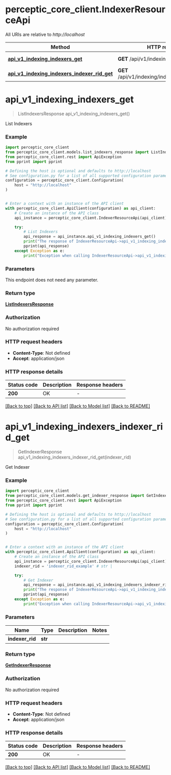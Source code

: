 # perceptic_core_client.IndexerResourceApi

All URIs are relative to *http://localhost*

Method | HTTP request | Description
------------- | ------------- | -------------
[**api_v1_indexing_indexers_get**](IndexerResourceApi.md#api_v1_indexing_indexers_get) | **GET** /api/v1/indexing/indexers | List Indexers
[**api_v1_indexing_indexers_indexer_rid_get**](IndexerResourceApi.md#api_v1_indexing_indexers_indexer_rid_get) | **GET** /api/v1/indexing/indexers/{indexerRid} | Get Indexer


# **api_v1_indexing_indexers_get**
> ListIndexersResponse api_v1_indexing_indexers_get()

List Indexers

### Example


```python
import perceptic_core_client
from perceptic_core_client.models.list_indexers_response import ListIndexersResponse
from perceptic_core_client.rest import ApiException
from pprint import pprint

# Defining the host is optional and defaults to http://localhost
# See configuration.py for a list of all supported configuration parameters.
configuration = perceptic_core_client.Configuration(
    host = "http://localhost"
)


# Enter a context with an instance of the API client
with perceptic_core_client.ApiClient(configuration) as api_client:
    # Create an instance of the API class
    api_instance = perceptic_core_client.IndexerResourceApi(api_client)

    try:
        # List Indexers
        api_response = api_instance.api_v1_indexing_indexers_get()
        print("The response of IndexerResourceApi->api_v1_indexing_indexers_get:\n")
        pprint(api_response)
    except Exception as e:
        print("Exception when calling IndexerResourceApi->api_v1_indexing_indexers_get: %s\n" % e)
```



### Parameters

This endpoint does not need any parameter.

### Return type

[**ListIndexersResponse**](ListIndexersResponse.md)

### Authorization

No authorization required

### HTTP request headers

 - **Content-Type**: Not defined
 - **Accept**: application/json

### HTTP response details

| Status code | Description | Response headers |
|-------------|-------------|------------------|
**200** | OK |  -  |

[[Back to top]](#) [[Back to API list]](../README.md#documentation-for-api-endpoints) [[Back to Model list]](../README.md#documentation-for-models) [[Back to README]](../README.md)

# **api_v1_indexing_indexers_indexer_rid_get**
> GetIndexerResponse api_v1_indexing_indexers_indexer_rid_get(indexer_rid)

Get Indexer

### Example


```python
import perceptic_core_client
from perceptic_core_client.models.get_indexer_response import GetIndexerResponse
from perceptic_core_client.rest import ApiException
from pprint import pprint

# Defining the host is optional and defaults to http://localhost
# See configuration.py for a list of all supported configuration parameters.
configuration = perceptic_core_client.Configuration(
    host = "http://localhost"
)


# Enter a context with an instance of the API client
with perceptic_core_client.ApiClient(configuration) as api_client:
    # Create an instance of the API class
    api_instance = perceptic_core_client.IndexerResourceApi(api_client)
    indexer_rid = 'indexer_rid_example' # str | 

    try:
        # Get Indexer
        api_response = api_instance.api_v1_indexing_indexers_indexer_rid_get(indexer_rid)
        print("The response of IndexerResourceApi->api_v1_indexing_indexers_indexer_rid_get:\n")
        pprint(api_response)
    except Exception as e:
        print("Exception when calling IndexerResourceApi->api_v1_indexing_indexers_indexer_rid_get: %s\n" % e)
```



### Parameters


Name | Type | Description  | Notes
------------- | ------------- | ------------- | -------------
 **indexer_rid** | **str**|  | 

### Return type

[**GetIndexerResponse**](GetIndexerResponse.md)

### Authorization

No authorization required

### HTTP request headers

 - **Content-Type**: Not defined
 - **Accept**: application/json

### HTTP response details

| Status code | Description | Response headers |
|-------------|-------------|------------------|
**200** | OK |  -  |

[[Back to top]](#) [[Back to API list]](../README.md#documentation-for-api-endpoints) [[Back to Model list]](../README.md#documentation-for-models) [[Back to README]](../README.md)

